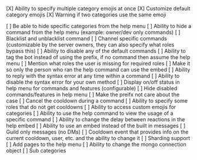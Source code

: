 [X] Ability to specify multiple category emojis at once
[X] Customize default category emojis
[X] Warning if two categories use the same emoji

[ ] Be able to hide specific categories from the help menu
[ ] Ability to hide a command from the help menu (example: owner/dev only commands)
[ ] Blacklist and unblacklist command
[ ] Channel specific commands (customizable by the server owners, they can also specify what roles bypass this)
[ ] Ability to disable any of the default commands
[ ] Ability to tag the bot instead of using the prefix, if no command then assume the help menu
[ ] Mention what roles the user is missing for required roles
[ ] Make it so only the person who ran the help command can use the embed
[ ] Ability to reply with the syntax error at any time within a command
[ ] Ability to disable the syntax error for your own method
[ ] Display on/off status in help menu for commands and features (configurable)
[ ] Hide disabled commands/features in help menu
[ ] Make the preifx not care about the case
[ ] Cancel the cooldown during a command
[ ] Ability to specify some roles that do not get cooldowns
[ ] Ability to access custom emojis for categories
[ ] Ability to use the help command to view the usage of a specific command
[ ] Ability to change the delay between reactions in the help embed
[ ] Ability to use an embed instead of the built in messages
[ ] Guild only messages (no DMs)
[ ] Cooldown event that provides info on the current cooldown, user, etc. and the ability to change it
[ ] Sharding support
[ ] Add pages to the help menu
[ ] Ability to change the mongo connection object
[ ] Sub categories
